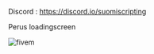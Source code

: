 Discord : https://discord.io/suomiscripting

Perus loadingscreen

![fivem](https://i.imgur.com/pnPiTET.png)

